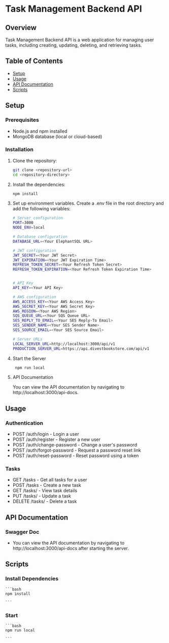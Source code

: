 # Task Management Backend API

## Overview

Task Management Backend API is a web application for managing user tasks, including creating, updating, deleting, and retrieving tasks.

## Table of Contents

- [Setup](#setup)
- [Usage](#usage)
- [API Documentation](#api-documentation)
- [Scripts](#scripts)

## Setup

### Prerequisites

- Node.js and npm installed
- MongoDB database (local or cloud-based)

### Installation

1. Clone the repository:

   ```bash
   git clone <repository-url>
   cd <repository-directory>

   ```

2. Install the dependencies:

   ```bash
   npm install


   ```

3. Set up environment variables. Create a .env file in the root directory and add the following variables:

   ```bash
   # Server configuration
   PORT=3000
   NODE_ENV=local

   # Database configuration
   DATABASE_URL=<Your ElephantSQL URL>

   # JWT configuration
   JWT_SECRET=<Your JWT Secret>
   JWT_EXPIRATION=<Your JWT Expiration Time>
   REFRESH_TOKEN_SECRET=<Your Refresh Token Secret>
   REFRESH_TOKEN_EXPIRATION=<Your Refresh Token Expiration Time>


   # API Key
   API_KEY=<Your API Key>

   # AWS configuration
   AWS_ACCESS_KEY=<Your AWS Access Key>
   AWS_SECRET_KEY=<Your AWS Secret Key>
   AWS_REGION=<Your AWS Region>
   SQS_QUEUE_URL=<Your SQS Queue URL>
   SES_REPLY_TO_EMAIL=<Your SES Reply-To Email>
   SES_SENDER_NAME=<Your SES Sender Name>
   SES_SOURCE_EMAIL=<Your SES Source Email>

   # Server URLs
   LOCAL_SERVER_URL=http://localhost:3000/api/v1
   PRODUCTION_SERVER_URL=https://api.divestbookstore.com/api/v1


   ```

4. Start the Server

   ```bash
    npm run local

   ```

5. API Documentation

   You can view the API documentation by navigating to http://localhost:3000/api-docs.

## Usage

### Authentication

- POST /auth/login - Login a user
- POST /auth/register - Register a new user
- POST /auth/change-password - Change a user's password
- POST /auth/forgot-password - Request a password reset link
- POST /auth/reset-password - Reset password using a token

### Tasks

- GET /tasks - Get all tasks for a user
- POST /tasks - Create a new task
- GET /tasks/ - View task details
- PUT /tasks/ - Update a task
- DELETE /tasks/ - Delete a task


## API Documentation

### Swagger Doc

- You can view the API documentation by navigating to http://localhost:3000/api-docs after starting the server.

## Scripts

### Install Dependencies

    ```bash
    npm install

    ```

### Start

    ```bash
    npm run local

    ```
